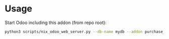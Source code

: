 # Usage

Start Odoo including this addon (from repo root):

```bash
python3 scripts/nix_odoo_web_server.py --db-name mydb --addon purchase_packaging_default
```
